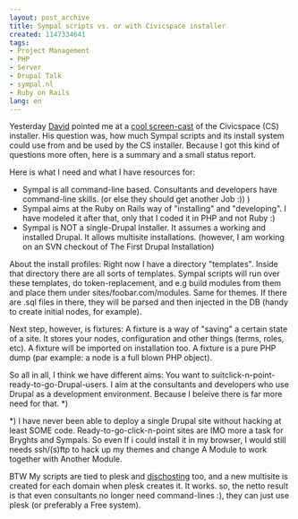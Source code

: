 ```yaml
---
layout: post_archive
title: Sympal scripts vs. or with Civicspace installer
created: 1147334641
tags:
- Project Management
- PHP
- Server
- Drupal Talk
- sympal.nl
- Ruby on Rails
lang: en
---
```

Yesterday <a href="http://www.digitaldivide.net/blog/geilhufe">David</a> pointed me at a <a href="http://www.youtube.com/watch?v=COg-orloxlY">cool screen-cast</a> of the Civicspace (CS) installer. His question was, how much Sympal scripts and its install system could use from and be used by the CS installer. Because I got this kind of questions more often, here is a summary and a small status report. 

Here is what I need and what I have resources for:
<ul>
<li>Sympal is all command-line based. Consultants and developers have command-line skills. (or else they should get another Job :)) )</li>
<li> Sympal aims at the Ruby on Rails way of "installing" and "developing". I have modeled it after that, only that I coded it in PHP and not Ruby :)</li>
<li> Sympal is NOT a single-Drupal Installer. It assumes a working and installed Drupal. It allows multisite installations. (however, I am working on an SVN checkout of The First Drupal Installation)</li>
</ul>
About the install profiles:
Right now I have a directory "templates". Inside that directory there are all sorts of templates. Sympal scripts will run over these templates, do token-replacement, and e.g build modules from them and place them under 
sites/foobar.com/modules. Same for themes. If there are .sql files in there, they will be parsed and then injected in the DB (handy to create initial nodes, for example).

Next step, however, is fixtures: A fixture is a way of "saving" a certain state of a site. It stores your nodes, configuration and other things (terms, roles, etc).
A fixture will be imported on installation too. A fixture is a pure PHP dump (par example: a node is a full blown PHP object).

So all in all, I think we have different aims: You want to suitclick-n-point-ready-to-go-Drupal-users.
I aim at the consultants and developers who use Drupal as a development 
environment. Because I beleive there is far more need for that. *)

*) I have never been able to deploy a single Drupal site without hacking at least SOME code. Ready-to-go-click-n-point sites are IMO more a task for Bryghts and Sympals. So even If i could install it in my browser, I would still needs ssh/(s)ftp to hack up my themes and change A Module to work together with Another Module.

BTW My scripts are tied to plesk and <a href="http://dischosting.sourceforge.net/">dischosting</a> too, and a new multisite is created for each domain when plesk creates it. It works. so, the netto result is that even consultants no longer need command-lines :), they can just use plesk (or preferably a Free system).
